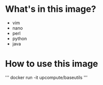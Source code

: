 # What's in this image?

- vim
- nano
- perl
- python
- java

# How to use this image

'''
docker run -it upcompute/baseutils
'''
